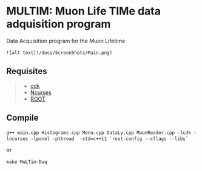 # MULTIM: Muon Life TIMe data adquisition program
Data Acquisition program for the Muon Lifetime 

	![alt text](/docs/ScreenShots/Main.png)
## Requisites

>* [cdk](https://invisible-island.net/cdk/#download)
>* [Ncurses](https://askubuntu.com/questions/270381/how-do-i-install-ncurses-header-files)
>* [ROOT](https://root.cern.ch/building-root)

## Compile

``` shell
g++ main.cpp Histograms.cpp Menu.cpp DataLy.cpp MuonReader.cpp -lcdk -lncurses -lpanel -pthread  -std=c++11 `root-config --cflags --libs`
```
or 

``` shell
make MuLTim-Daq
```
